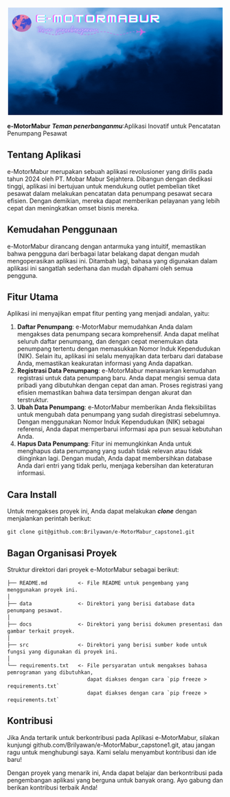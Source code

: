 <p align="center">
  <img src="./docs/border.gif" alt="Header" width="500" height="250">
</p>

**e-MotorMabur** ***Teman penerbanganmu***:Aplikasi Inovatif untuk Pencatatan Penumpang Pesawat

## Tentang Aplikasi

e-MotorMabur merupakan sebuah aplikasi revolusioner yang dirilis pada tahun 2024 oleh PT. Mobar Mabur Sejahtera. Dibangun dengan dedikasi tinggi, aplikasi ini bertujuan untuk mendukung outlet pembelian tiket pesawat dalam melakukan pencatatan data penumpang pesawat secara efisien. Dengan demikian, mereka dapat memberikan pelayanan yang lebih cepat dan meningkatkan omset bisnis mereka.

## Kemudahan Penggunaan

e-MotorMabur dirancang dengan antarmuka yang intuitif, memastikan bahwa pengguna dari berbagai latar belakang dapat dengan mudah mengoperasikan aplikasi ini. Ditambah lagi, bahasa yang digunakan dalam aplikasi ini sangatlah sederhana dan mudah dipahami oleh semua pengguna.

## Fitur Utama
Aplikasi ini menyajikan empat fitur penting yang menjadi andalan, yaitu:

1. **Daftar Penumpang**: e-MotorMabur memudahkan Anda dalam mengakses data penumpang secara komprehensif. Anda dapat melihat seluruh daftar penumpang, dan dengan cepat menemukan data penumpang tertentu dengan memasukkan Nomor Induk Kependudukan (NIK). Selain itu, aplikasi ini selalu menyajikan data terbaru dari database Anda, memastikan keakuratan informasi yang Anda dapatkan.
2. **Registrasi Data Penumpang**: e-MotorMabur menawarkan kemudahan registrasi untuk data penumpang baru. Anda dapat mengisi semua data pribadi yang dibutuhkan dengan cepat dan aman. Proses registrasi yang efisien memastikan bahwa data tersimpan dengan akurat dan terstruktur.
3. **Ubah Data Penumpang**: e-MotorMabur memberikan Anda fleksibilitas untuk mengubah data penumpang yang sudah diregistrasi sebelumnya. Dengan menggunakan Nomor Induk Kependudukan (NIK) sebagai referensi, Anda dapat memperbarui informasi apa pun sesuai kebutuhan Anda.
4. **Hapus Data Penumpang**: Fitur ini memungkinkan Anda untuk menghapus data penumpang yang sudah tidak relevan atau tidak diinginkan lagi. Dengan mudah, Anda dapat membersihkan database Anda dari entri yang tidak perlu, menjaga kebersihan dan keteraturan informasi.

## Cara Install

Untuk mengakses proyek ini, Anda dapat melakukan ***clone*** dengan menjalankan perintah berikut:

    git clone git@github.com:Brilyawan/e-MotorMabur_capstone1.git

    
## Bagan Organisasi Proyek

Struktur direktori dari proyek e-MotorMabur sebagai berikut:

    ├── README.md          <- File README untuk pengembang yang menggunakan proyek ini.
    │
    ├── data               <- Direktori yang berisi database data penumpang pesawat.
    │
    ├── docs               <- Direktori yang berisi dokumen presentasi dan gambar terkait proyek.
    │
    ├── src                <- Direktori yang berisi sumber kode untuk fungsi yang digunakan di proyek ini.
    │
    └── requirements.txt   <- File persyaratan untuk mengakses bahasa pemrograman yang dibutuhkan,
                              dapat diakses dengan cara `pip freeze > requirements.txt`
                              dapat diakses dengan cara `pip freeze > requirements.txt`

## Kontribusi

Jika Anda tertarik untuk berkontribusi pada Aplikasi e-MotorMabur, silakan kunjungi github.com/Brilyawan/e-MotorMabur_capstone1.git, atau jangan ragu untuk menghubungi saya. Kami selalu menyambut kontribusi dan ide baru!

Dengan proyek yang menarik ini, Anda dapat belajar dan berkontribusi pada pengembangan aplikasi yang berguna untuk banyak orang. Ayo gabung dan berikan kontribusi terbaik Anda!